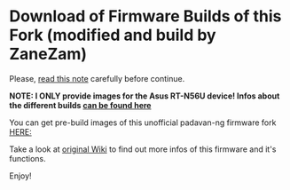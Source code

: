 # Download of Firmware Builds of this Fork (modified and build by ZaneZam)

Please, [read this note](https://github.com/zanezam/padavan-ng/blob/custom/doc/Disclaimer.md) carefully before continue.

**NOTE: I ONLY provide images for the Asus RT-N56U device! Infos about the different builds [can be found here](https://github.com/zanezam/padavan-ng/blob/custom/doc/FirmwareBuilds.md)**

You can get pre-build images of this unofficial padavan-ng firmware fork [HERE:](http://www.mediafire.com/folder/6fhcuxubdhrj4/padavan-ng)

Take a look at [original Wiki](https://bitbucket.org/padavan-ng/doc/browse/EN) to find out more infos of this firmware and it's functions.

Enjoy!

